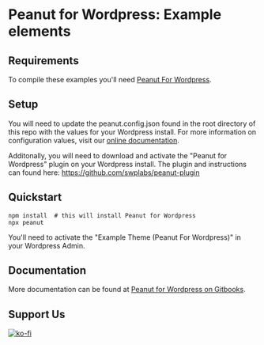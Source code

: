 # Peanut for Wordpress: Example elements

## Requirements

To compile these examples you'll need [Peanut For Wordpress](https://github.com/swplabs/peanut).

## Setup

You will need to update the peanut.config.json found in the root directory of this repo with the values for your Wordpress install. For more information on configuration values, visit our [online documentation](https://swp-labs.gitbook.io/peanut-for-wordpress/getting-started/coding-examples).

Additonally, you will need to download and activate the "Peanut for Wordpress" plugin on your Wordpress install. The plugin and instructions can found here: https://github.com/swplabs/peanut-plugin

## Quickstart

```
npm install  # this will install Peanut for Wordpress
npx peanut
```

You'll need to activate the "Example Theme (Peanut For Wordpress)" in your Wordpress Admin.

## Documentation

More documentation can be found at [Peanut for Wordpress on Gitbooks](https://swp-labs.gitbook.io/peanut-for-wordpress/getting-started/coding-examples).

## Support Us

[![ko-fi](https://ko-fi.com/img/githubbutton_sm.svg)](https://ko-fi.com/I2I5O8MYB)
